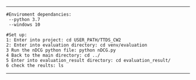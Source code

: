 ************
~~~~~~~~~~~~
#Enviroment dependancies:
 --python 3.7
 --windows 10
~~~~~~~~~~~~

~~~~~~~~~~~~~
#Set up:
1: Enter into project: cd USER_PATH/TTDS_CW2
2: Enter into evaluation directory: cd venv/evaluation
3 Run the nDCG python file: python nDCG.py
4 Back to the main directory: cd ../
5 Enter into evaluation_result directory: cd evaluation_result/
6 check the reults: ls
~~~~~~~~~~~~~~

****************************